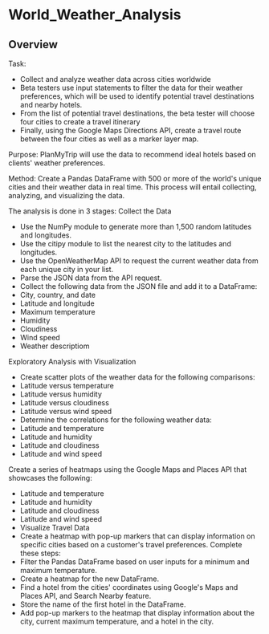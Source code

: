 # World_Weather_Analysis
## Overview 

Task: 
* Collect and analyze weather data across cities worldwide
* Beta testers use input statements to filter the data for their weather preferences, which will be used to identify potential travel destinations and nearby hotels. 
* From the list of potential travel destinations, the beta tester will choose four cities to create a travel itinerary
* Finally, using the Google Maps Directions API, create a travel route between the four cities as well as a marker layer map.

Purpose: PlanMyTrip will use the data to recommend ideal hotels based on clients' weather preferences.

Method: Create a Pandas DataFrame with 500 or more of the world's unique cities and their weather data in real time. This process will entail collecting, analyzing, and visualizing the data.

The analysis is done in 3 stages:
Collect the Data
* Use the NumPy module to generate more than 1,500 random latitudes and longitudes.
* Use the citipy module to list the nearest city to the latitudes and longitudes.
* Use the OpenWeatherMap API to request the current weather data from each unique city in your list.
* Parse the JSON data from the API request.
* Collect the following data from the JSON file and add it to a DataFrame:
* City, country, and date
* Latitude and longitude
* Maximum temperature
* Humidity
* Cloudiness
* Wind speed
* Weather descriptiom

Exploratory Analysis with Visualization
* Create scatter plots of the weather data for the following comparisons:
* Latitude versus temperature
* Latitude versus humidity
* Latitude versus cloudiness
* Latitude versus wind speed
* Determine the correlations for the following weather data:
* Latitude and temperature
* Latitude and humidity
* Latitude and cloudiness
* Latitude and wind speed

Create a series of heatmaps using the Google Maps and Places API that showcases the following:
* Latitude and temperature
* Latitude and humidity
* Latitude and cloudiness
* Latitude and wind speed
* Visualize Travel Data
* Create a heatmap with pop-up markers that can display information on specific cities based on a customer's travel preferences. Complete these steps:
* Filter the Pandas DataFrame based on user inputs for a minimum and maximum temperature.
* Create a heatmap for the new DataFrame.
* Find a hotel from the cities' coordinates using Google's Maps and Places API, and Search Nearby feature.
* Store the name of the first hotel in the DataFrame.
* Add pop-up markers to the heatmap that display information about the city, current maximum temperature, and a hotel in the city.


